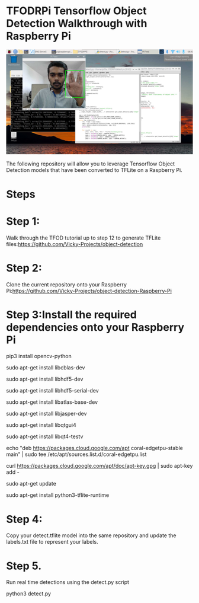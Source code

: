 # TFODRPi Tensorflow Object Detection Walkthrough with Raspberry Pi

![IMAGE](https://github.com/Vicky-Projects/object-detection-Raspberry-Pi/blob/master/2.jpg)

The following repository will allow you to leverage Tensorflow Object Detection models that have been converted to TFLite on a Raspberry Pi.
#  Steps
# Step 1:
Walk through the TFOD tutorial up to step 12 to generate TFLite files:https://github.com/Vicky-Projects/object-detection
# Step 2:
Clone the current repository onto your Raspberry Pi:https://github.com/Vicky-Projects/object-detection-Raspberry-Pi
# Step 3:Install the required dependencies onto your Raspberry Pi
pip3 install opencv-python 

sudo apt-get install libcblas-dev

sudo apt-get install libhdf5-dev

sudo apt-get install libhdf5-serial-dev

sudo apt-get install libatlas-base-dev

sudo apt-get install libjasper-dev 

sudo apt-get install libqtgui4 

sudo apt-get install libqt4-testv

echo "deb https://packages.cloud.google.com/apt coral-edgetpu-stable main" | sudo tee /etc/apt/sources.list.d/coral-edgetpu.list

curl https://packages.cloud.google.com/apt/doc/apt-key.gpg | sudo apt-key add -

sudo apt-get update

sudo apt-get install python3-tflite-runtime

# Step 4: 
Copy your detect.tflite model into the same repository and update the labels.txt file to represent your labels.

# Step 5. 
Run real time detections using the detect.py script

python3 detect.py
